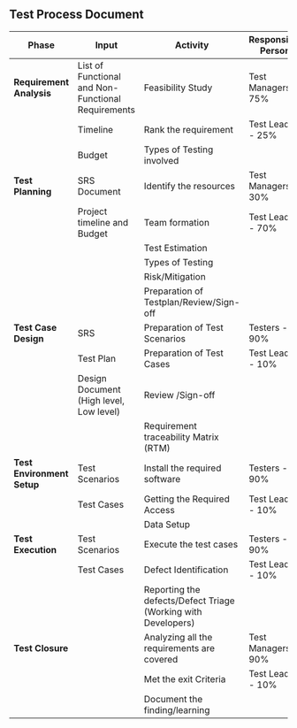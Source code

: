 ## Test Process Document

| Phase                    | Input                                                | Activity                                                                 | Responsible Person         | Outcome                  |
|--------------------------|------------------------------------------------------|--------------------------------------------------------------------------|----------------------------|--------------------------|
| **Requirement Analysis** | List of Functional and Non-Functional Requirements   | Feasibility Study                                                        | Test Managers - 75%        | SRS Document             |
|                          | Timeline                                             | Rank the requirement                                                     | Test Leads - 25%           |                          |
|                          | Budget                                               | Types of Testing involved                                                |                            |                          |
| **Test Planning**        | SRS Document                                         | Identify the resources                                                   | Test Managers - 30%        | Test Plan Document       |
|                          | Project timeline and Budget                          | Team formation                                                           | Test Leads - 70%           |                          |
|                          |                                                      | Test Estimation                                                          |                            |                          |
|                          |                                                      | Types of Testing                                                         |                            |                          |
|                          |                                                      | Risk/Mitigation                                                          |                            |                          |
|                          |                                                      | Preparation of Testplan/Review/Sign-off                                  |                            |                          |
| **Test Case Design**     | SRS                                                  | Preparation of Test Scenarios                                            | Testers - 90%              | Test Scenarios           |
|                          | Test Plan                                            | Preparation of Test Cases                                                | Test Leads - 10%           | Test cases               |
|                          | Design Document (High level, Low level)              | Review /Sign-off                                                         |                            | RTM                      |
|                          |                                                      | Requirement traceability Matrix (RTM)                                    |                            |                          |
| **Test Environment Setup** | Test Scenarios                                     | Install the required software                                            | Testers - 90%              |                          |
|                          | Test Cases                                           | Getting the Required Access                                              | Test Leads - 10%           |                          |
|                          |                                                      | Data Setup                                                               |                            |                          |
| **Test Execution**       | Test Scenarios                                       | Execute the test cases                                                   | Testers - 90%              |                          |
|                          | Test Cases                                           | Defect Identification                                                    | Test Leads - 10%           |                          |
|                          |                                                      | Reporting the defects/Defect Triage (Working with Developers)            |                            |                          |
| **Test Closure**         |                                                      | Analyzing all the requirements are covered                               | Test Managers - 90%        | Test Closure Document    |
|                          |                                                      | Met the exit Criteria                                                    | Test Leads - 10%           | Sign-off Email           |
|                          |                                                      | Document the finding/learning                                            |                            |                          |
